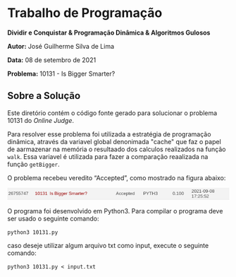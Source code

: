 # Trabalho de Programação

**Dividir e Conquistar & Programação Dinâmica & Algoritmos Gulosos**

**Autor:** José Guilherme Silva de Lima

**Data:** 08 de setembro de 2021

**Problema:** 10131	- Is Bigger Smarter?

## Sobre a Solução
Este diretório contém o código fonte gerado para solucionar o problema 10131
do *Online Judge*. 

Para resolver esse problema foi utilizada a estratégia de programação dinâmica, através da variavel global denonimada "cache"
que faz o papel de aarmazenar na memória o resultaado dos calculos realizados na função `walk`. Essa variavel é utilizada para fazer 
a comparação reaalizada na função `getBigger`.


O problema recebeu veredito “Accepted”, como mostrado na
figura abaixo:

![Veredito](./10131-veredito.png)

O programa foi desenvolvido em Python3. Para compilar o programa deve ser usado
o seguinte comando:
```
python3 10131.py
```
caso deseje utilizar algum arquivo txt como input, execute o seguinte comando:
```
python3 10131.py < input.txt
```



